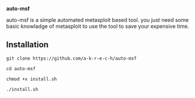 **auto-msf**

auto-msf is a simple automated metasploit based tool.
you just need some basic knowladge of metasploit to use the tool to save your expensive time. 

## Installation

```
git clone https://github.com/a-k-r-e-c-h/auto-msf
```
```
cd auto-msf
```
```
chmod +x install.sh
```

```
./install.sh
```
